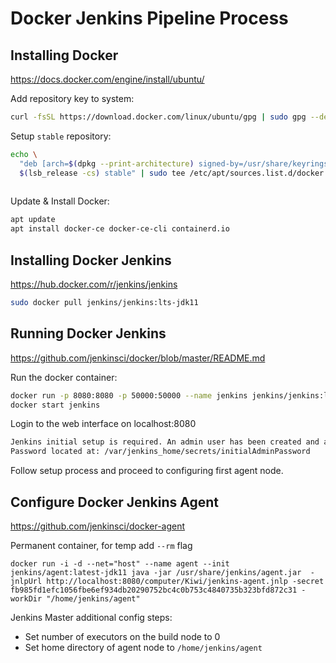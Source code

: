 # Docker Jenkins Pipeline Process

## Installing Docker
https://docs.docker.com/engine/install/ubuntu/

Add repository key to system:
```bash
curl -fsSL https://download.docker.com/linux/ubuntu/gpg | sudo gpg --dearmor -o /usr/share/keyrings/docker-archive-keyring.gpg
```

Setup `stable` repository:
```bash
echo \
  "deb [arch=$(dpkg --print-architecture) signed-by=/usr/share/keyrings/docker-archive-keyring.gpg] https://download.docker.com/linux/ubuntu \
  $(lsb_release -cs) stable" | sudo tee /etc/apt/sources.list.d/docker.list > /dev/null
  
```

Update & Install Docker:
```bash
apt update
apt install docker-ce docker-ce-cli containerd.io
```


## Installing Docker Jenkins
https://hub.docker.com/r/jenkins/jenkins
```bash
sudo docker pull jenkins/jenkins:lts-jdk11
```

## Running Docker Jenkins
https://github.com/jenkinsci/docker/blob/master/README.md

Run the docker container:
```bash
docker run -p 8080:8080 -p 50000:50000 --name jenkins jenkins/jenkins:lts-jdk11
docker start jenkins
```

Login to the web interface on localhost:8080
```bash
Jenkins initial setup is required. An admin user has been created and a password generated.
Password located at: /var/jenkins_home/secrets/initialAdminPassword
```

Follow setup process and proceed to configuring first agent node.

## Configure Docker Jenkins Agent
https://github.com/jenkinsci/docker-agent

Permanent container, for temp add `--rm` flag
```
docker run -i -d --net="host" --name agent --init jenkins/agent:latest-jdk11 java -jar /usr/share/jenkins/agent.jar  -jnlpUrl http://localhost:8080/computer/Kiwi/jenkins-agent.jnlp -secret fb985fd1efc1056fbe6ef934db20290752bc4c0b753c4840735b323bfd872c31 -workDir "/home/jenkins/agent"
```

Jenkins Master additional config steps:
- Set number of executors on the build node to 0 
- Set home directory of agent node to `/home/jenkins/agent`





